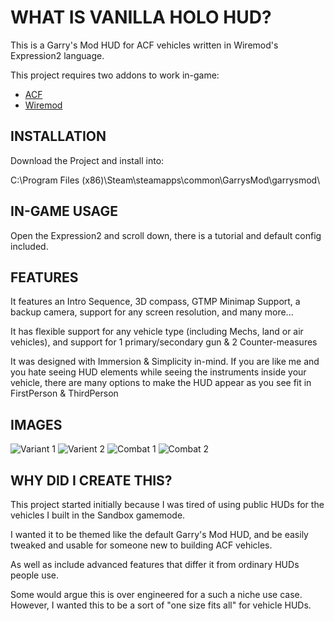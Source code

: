 # WHAT IS VANILLA HOLO HUD?
This is a Garry's Mod HUD for ACF vehicles written in Wiremod's Expression2 language.

This project requires two addons to work in-game:
* [ACF](https://github.com/nrlulz/ACF)
* [Wiremod](https://steamcommunity.com/sharedfiles/filedetails/?id=160250458)

## INSTALLATION
Download the Project and install into:

C:\Program Files (x86)\Steam\steamapps\common\GarrysMod\garrysmod\

## IN-GAME USAGE
Open the Expression2 and scroll down, there is a tutorial and default config included.

## FEATURES
It features an Intro Sequence, 3D compass, GTMP Minimap Support, a backup camera, support for any screen resolution, and many more...

It has flexible support for any vehicle type (including Mechs, land or air vehicles), and support for 1 primary/secondary gun & 2 Counter-measures

It was designed with Immersion & Simplicity in-mind. If you are like me and you hate seeing HUD elements
while seeing the instruments inside your vehicle, there are many options to make the HUD appear as you see fit in FirstPerson & ThirdPerson

## IMAGES
![Variant 1](https://steamuserimages-a.akamaihd.net/ugc/1174824798821306798/A330DD490D5C1642968F6E24861466168481D331/)
![Varient 2](https://steamuserimages-a.akamaihd.net/ugc/1174824798821306660/C4D30618E565B8E44776774F7EFFE579C1224C72/)
![Combat 1](https://steamuserimages-a.akamaihd.net/ugc/1651094778155499777/44BF0D0752C9D79D0DD2F4E78FA65092D52305FD/)
![Combat 2](https://steamuserimages-a.akamaihd.net/ugc/1288542787665709048/EC3AB25E602D417E3938CC9F620B8C5DBF653D66/)

## WHY DID I CREATE THIS?
This project started initially because I was tired of using public HUDs for the vehicles I built in the Sandbox gamemode.

I wanted it to be themed like the default Garry's Mod HUD, and be easily tweaked and usable for someone new to building ACF vehicles.

As well as include advanced features that differ it from ordinary HUDs people use.

Some would argue this is over engineered for a such a niche use case. However, I wanted this to be a sort of "one size fits all" for vehicle HUDs.
